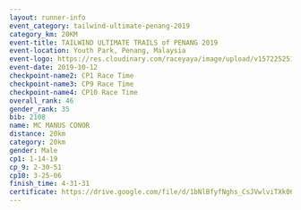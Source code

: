 ```yaml
---
layout: runner-info 
event_category: tailwind-ultimate-penang-2019 
category_km: 20KM 
event-title: TAILWIND ULTIMATE TRAILS of PENANG 2019 
event-location: Youth Park, Penang, Malaysia 
event-logo: https://res.cloudinary.com/raceyaya/image/upload/v1572252513/logo/utop-2019_h9tzys.jpg 
event-date: 2019-10-12 
checkpoint-name2: CP1 Race Time 
checkpoint-name3: CP9 Race Time 
checkpoint-name4: CP10 Race Time 
overall_rank: 46
gender_rank: 35
bib: 2108
name: MC MANUS CONOR
distance: 20km
category: 20km
gender: Male
cp1: 1-14-19
cp_9: 2-30-51
cp10: 3-25-06
finish_time: 4-31-31
certificate: https://drive.google.com/file/d/1bNlBfyfNghs_CsJVwlviTXk06lgsfURo/view?usp=sharing
---
```

